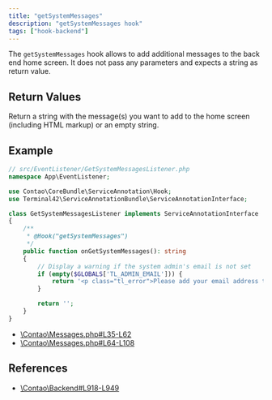 ```yaml
---
title: "getSystemMessages"
description: "getSystemMessages hook"
tags: ["hook-backend"]
---
```



The `getSystemMessages` hook allows to add additional messages to the back end
home screen. It does not pass any parameters and expects a string as return value.


## Return Values

Return a string with the message(s) you want to add to the home screen (including
HTML markup) or an empty string.


## Example

```php
// src/EventListener/GetSystemMessagesListener.php
namespace App\EventListener;

use Contao\CoreBundle\ServiceAnnotation\Hook;
use Terminal42\ServiceAnnotationBundle\ServiceAnnotationInterface;

class GetSystemMessagesListener implements ServiceAnnotationInterface
{
    /**
     * @Hook("getSystemMessages")
     */
    public function onGetSystemMessages(): string
    {
        // Display a warning if the system admin's email is not set
        if (empty($GLOBALS['TL_ADMIN_EMAIL'])) {
            return '<p class="tl_error">Please add your email address to system settings.</p>';
        }

        return '';
    }
}
```

* [\Contao\Messages.php#L35-L62](https://github.com/contao/contao/blob/4.7.6/core-bundle/src/Resources/contao/classes/Messages.php#L35-L62)
* [\Contao\Messages.php#L64-L108](https://github.com/contao/contao/blob/4.7.6/core-bundle/src/Resources/contao/classes/Messages.php#L64-L108)


## References

* [\Contao\Backend#L918-L949](https://github.com/contao/contao/blob/4.7.6/core-bundle/src/Resources/contao/classes/Backend.php#L918-L949)
